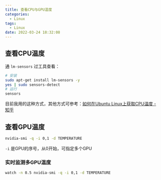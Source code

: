 ```yaml
---
title: 查看CPU与GPU温度
categories:
  - Linux
tags:
  - Linux
date: 2022-03-24 18:32:08
---
```


## 查看CPU温度
通 `lm-sensors` 过工具查看：

```sh
# 安装
sudo apt-get install lm-sensors -y
yes | sudo sensors-detect
# 运行
sensors
```

目前我用的这种方式，其他方式可参考：[如何在Ubuntu Linux上获取CPU温度 - 知乎](https://zhuanlan.zhihu.com/p/143123436)

## 查看GPU温度

```bash
nvidia-smi -q -i 0,1 -d TEMPERATURE
```

`-i` 是GPU的序号，从0开始，可指定多个GPU

### 实时监测多GPU温度

```bash
watch -n 0.5 nvidia-smi -q -i 0,1 -d TEMPERATURE
```
